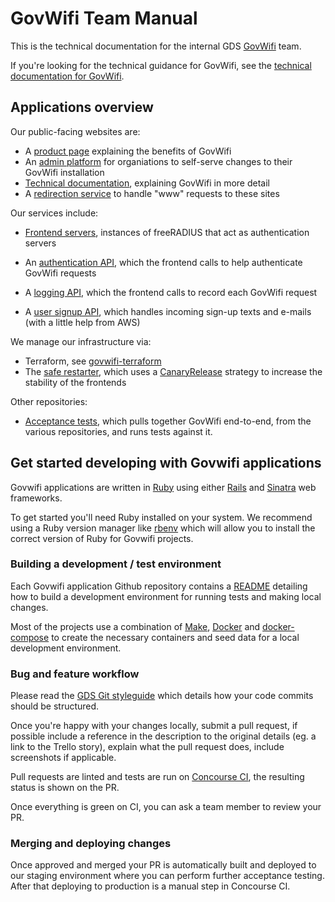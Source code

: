 # GovWifi Team Manual

This is the technical documentation for the internal GDS [GovWifi](https://www.wifi.service.gov.uk/) team.

If you're looking for the technical guidance for GovWifi, see the [technical documentation for GovWifi](https://docs.wifi.service.gov.uk/).

## Applications overview

Our public-facing websites are:

- A [product page](https://github.com/alphagov/govwifi-product-page) explaining the benefits of GovWifi
- An [admin platform](https://github.com/alphagov/govwifi-admin) for organiations to self-serve changes to their GovWifi installation
- [Technical documentation](https://github.com/alphagov/govwifi-tech-docs), explaining GovWifi in more detail
- A [redirection service](https://github.com/alphagov/govwifi-redirect) to handle "www" requests to these sites

Our services include:
- [Frontend servers](https://github.com/alphagov/govwifi-frontend), instances of freeRADIUS that act as authentication servers

- An [authentication API](https://github.com/alphagov/govwifi-authentication-api), which the frontend calls to help authenticate GovWifi requests
- A [logging API](https://github.com/alphagov/govwifi-logging-api), which the frontend calls to record each GovWifi request
- A [user signup API](https://github.com/alphagov/govwifi-user-signup-api), which handles incoming sign-up texts and e-mails (with a little help from AWS)

We manage our infrastructure via:

- Terraform, see [govwifi-terraform](https://github.com/alphagov/govwifi-terraform)
- The [safe restarter](https://github.com/alphagov/govwifi-safe-restarter), which uses a [CanaryRelease](https://martinfowler.com/bliki/CanaryRelease.html) strategy to increase the stability of the frontends

Other repositories:

- [Acceptance tests](https://github.com/alphagov/govwifi-acceptance-tests), which pulls together GovWifi end-to-end, from the various repositories, and runs tests against it.


## Get started developing with Govwifi applications

Govwifi applications are written in [Ruby](https://www.ruby-lang.org/en/) using either [Rails](https://rubyonrails.org/) and [Sinatra](http://sinatrarb.com/) web frameworks.


To get started you'll need Ruby installed on your system. We recommend using a Ruby version manager like [rbenv](https://github.com/rbenv/rbenv) which will allow you to install the correct version of Ruby for Govwifi projects.


### Building a development / test environment

Each Govwifi application Github repository contains a [README](https://github.com/alphagov/govwifi-admin/blob/master/README.md) detailing how to build a development environment for running tests and making local changes.

Most of the projects use a combination of [Make](https://www.gnu.org/software/make/), [Docker](https://www.docker.com/) and [docker-compose](https://docs.docker.com/compose/) to create the necessary containers and seed data for a local development environment.


### Bug and feature workflow

Please read the [GDS Git styleguide](https://github.com/alphagov/styleguides/blob/master/git.md) which details how your code commits should be structured.

Once you're happy with your changes locally, submit a pull request, if possible include a reference in the description to the original details (eg. a link to the Trello story), explain what the pull request does, include screenshots if applicable.

Pull requests are linted and tests are run on [Concourse CI](https://cd.gds-reliability.engineering/teams/govwifi/pipelines/admin-pr), the resulting status is shown on the PR.

Once everything is green on CI, you can ask a team member to review your PR.


### Merging and deploying changes

Once approved and merged your PR is automatically built and deployed to our staging environment where you can perform further acceptance testing. After that deploying to production is a manual step in Concourse CI.
